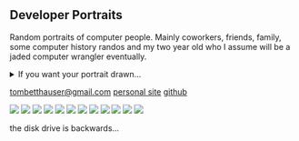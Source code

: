 <!DOCTYPE html>
<html lang="en">

<head>
  <meta charset="UTF-8">
  <meta http-equiv="X-UA-Compatible" content="IE=edge">
  <meta name="viewport" content="width=device-width, initial-scale=1.0">
  <title>💾 Computer Buddies</title>
</head>
<style>
  body {
    width: 500px;
    max-width: 90%;
    margin: 50px auto;
  }

  img {
    width: 100%;
    margin-bottom: 50px;
    background-color: #f8f8f8;
  }

  h1 {
    /*font-family: monospace;*/
    font-size: 40px;
    font-weight: 100;
    margin-bottom: 0px;
  }

  #intro-section {
    margin-bottom: 100px;
  }

  a {
    color: black;
    display: block;
  }
  .details-div {
    margin-left: 5px;
    margin-bottom: 40px;
  }
  summary {
    cursor: pointer;
  }
</style>

<body>

  <body>
    <section id="intro-section">
      <h1>Developer Portraits</h1>
      <p>Random portraits of computer people. Mainly coworkers, friends, family, some computer history randos and my two year old
      who I assume will be a jaded computer wrangler eventually.
      </p>
      <details>
        <summary>
          <!-- <span style="text-decoration: underline; cursor: pointer;"> -->
          <!-- tombetthauser@gmail.com -->
          If you want your portrait drawn...
          <!-- </span> -->
        </summary>
        <div class="details-div">
          <p>Buy a computer buddy! Click the link below for more info.</p>
          <a style="color:cornflowerblue" href="https://github.com/tombetthauser/computerbuddies">https://github.com/tombetthauser/computerbuddies</a>
          <p>All proceeds from computer buddy sales go to covering materials costs and convention fees. Any extra money will be donated to local
            hacker spaces in Sacramento, CA.</p>
        </div>
      </details>
      <p>
        <!-- <p style="text-decoration: underline;">tombetthauser@gmail.com</p> -->
        <a href="#hello">tombetthauser@gmail.com</a>
        <a href="http://tombetthauser.com">personal site</a>
        <a href="https://github.com/tombetthauser/computerbuddies">github</a>
      </p>
    </section>
    <section>
      <img src="./assets/images/34.jpg">
      <img src="./assets/images/33.jpg">
      <img src="./assets/images/32.jpg">
      <img src="./assets/images/BettHauser-6.jpg"> <!-- steve top concrete -->
      <img src="./assets/images/BettHauser-12.jpg"> <!-- steve front resin -->
      <img src="./assets/images/BettHauser-20.jpg"> <!-- don medium angle resin -->
      <img src="./assets/images/35.jpg">
      <!-- don low angle concrete -->
      <!-- don top concrete -->
      <img src="./assets/images/BettHauser-17.jpg">
      <img src="./assets/images/BettHauser-10.jpg"> <!-- steve medium angle concrete -->
      <img src="./assets/images/36.jpg">
      <!-- <img src="./assets/images/BettHauser-18.jpg">  -->
      <img src="./assets/images/BettHauser-2.jpg"> <!-- bob top concrete -->
      <!-- bob front resin -->
      <img src="./assets/images/BettHauser-23.jpg">
      <p>the disk drive is backwards...</p>
      <!-- <img src="./assets/images/BettHauser-1.jpg"> bob medium angle concrete -->
      <!-- <img src="./assets/images/BettHauser-22.jpg"> bob medium angle resin -->
      <!-- <img src="./assets/images/BettHauser-3.jpg"> -->
      <!-- <img src="./assets/images/BettHauser-21.jpg"> -->
    </section>
  </body>
</body>

</html>
